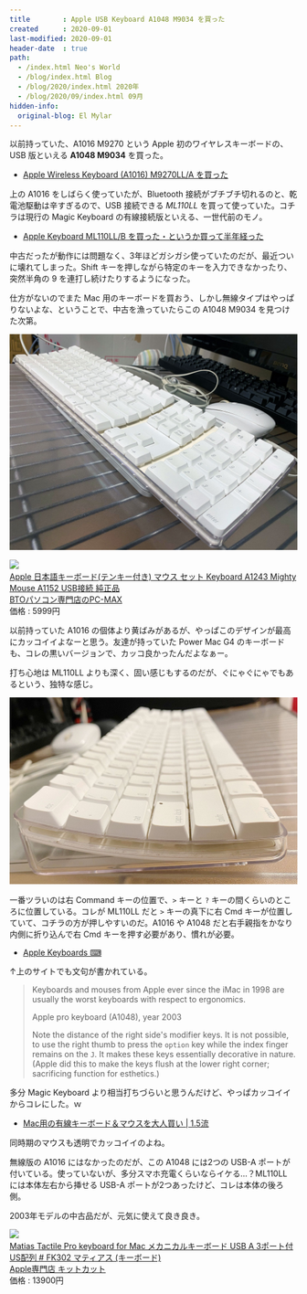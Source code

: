 ```yaml
---
title        : Apple USB Keyboard A1048 M9034 を買った
created      : 2020-09-01
last-modified: 2020-09-01
header-date  : true
path:
  - /index.html Neo's World
  - /blog/index.html Blog
  - /blog/2020/index.html 2020年
  - /blog/2020/09/index.html 09月
hidden-info:
  original-blog: El Mylar
---
```


以前持っていた、A1016 M9270 という Apple 初のワイヤレスキーボードの、USB 版といえる **A1048 M9034** を買った。

- [Apple Wireless Keyboard (A1016) M9270LL/A を買った](/blog/2017/03/05-02.html)

上の A1016 をしばらく使っていたが、Bluetooth 接続がブチブチ切れるのと、乾電池駆動は辛すぎるので、USB 接続できる _ML110LL_ を買って使っていた。コチラは現行の Magic Keyboard の有線接続版といえる、一世代前のモノ。

- [Apple Keyboard ML110LL/B を買った・というか買って半年経った](/blog/2018/02/26-01.html)

中古だったが動作には問題なく、3年ほどガシガシ使っていたのだが、最近ついに壊れてしまった。Shift キーを押しながら特定のキーを入力できなかったり、突然半角の 9 を連打し続けたりするようになった。

仕方がないのでまた Mac 用のキーボードを買おう、しかし無線タイプはやっぱりないよな、ということで、中古を漁っていたらこの A1048 M9034 を見つけた次第。

![コレ！](./01-01-01.jpg)

<div class="ad-rakuten">
  <div class="ad-rakuten-image">
    <a href="https://hb.afl.rakuten.co.jp/hgc/g00rye72.waxyc605.g00rye72.waxydb39/?pc=https%3A%2F%2Fitem.rakuten.co.jp%2Fpc-max-shop%2Fns-88%2F&amp;m=http%3A%2F%2Fm.rakuten.co.jp%2Fpc-max-shop%2Fi%2F10001940%2F">
      <img src="https://thumbnail.image.rakuten.co.jp/@0_mall/pc-max-shop/cabinet/03849263/05954862/12431152.jpg?_ex=128x128">
    </a>
  </div>
  <div class="ad-rakuten-info">
    <div class="ad-rakuten-title">
      <a href="https://hb.afl.rakuten.co.jp/hgc/g00rye72.waxyc605.g00rye72.waxydb39/?pc=https%3A%2F%2Fitem.rakuten.co.jp%2Fpc-max-shop%2Fns-88%2F&amp;m=http%3A%2F%2Fm.rakuten.co.jp%2Fpc-max-shop%2Fi%2F10001940%2F">Apple 日本語キーボード(テンキー付き) マウス セット Keyboard A1243 Mighty Mouse A1152 USB接続 純正品</a>
    </div>
    <div class="ad-rakuten-shop">
      <a href="https://hb.afl.rakuten.co.jp/hgc/g00rye72.waxyc605.g00rye72.waxydb39/?pc=https%3A%2F%2Fwww.rakuten.co.jp%2Fpc-max-shop%2F&amp;m=http%3A%2F%2Fm.rakuten.co.jp%2Fpc-max-shop%2F">BTOパソコン専門店のPC-MAX</a>
    </div>
    <div class="ad-rakuten-price">価格 : 5999円</div>
  </div>
</div>

以前持っていた A1016 の個体より黄ばみがあるが、やっぱこのデザインが最高にカッコイイよなーと思う。友達が持っていた Power Mac G4 のキーボードも、コレの黒いバージョンで、カッコ良かったんだよなぁー。

打ち心地は ML110LL よりも深く、固い感じもするのだが、ぐにゃぐにゃでもあるという、独特な感じ。

![やっぱゴミたまるよね…](./01-01-02.jpg)

一番ツラいのは右 Command キーの位置で、`>` キーと `?` キーの間くらいのところに位置している。コレが ML110LL だと `>` キーの真下に右 Cmd キーが位置していて、コチラの方が押しやすいのだ。A1016 や A1048 だと右手親指をかなり内側に折り込んで右 Cmd キーを押す必要があり、慣れが必要。

- [Apple Keyboards ⌨](http://xahlee.info/kbd/keyboards_Apple.html)

↑上のサイトでも文句が書かれている。

> Keyboards and mouses from Apple ever since the iMac in 1998 are usually the worst keyboards with respect to ergonomics.
> 
> Apple pro keyboard (A1048), year 2003
> 
> Note the distance of the right side's modifier keys. It is not possible, to use the right thumb to press the `option` key while the index finger remains on the `J`. It makes these keys essentially decorative in nature. (Apple did this to make the keys flush at the lower right corner; sacrificing function for esthetics.)

多分 Magic Keyboard より相当打ちづらいと思うんだけど、やっぱカッコイイからコレにした。ｗ

- [Mac用の有線キーボード＆マウスを大人買い | 1.5流](https://1105r.com/usb-keyboard-mouse-for-mac/)

同時期のマウスも透明でカッコイイのよね。

無線版の A1016 にはなかったのだが、この A1048 には2つの USB-A ポートが付いている。使っていないが、多分スマホ充電くらいならイケる…？ML110LL には本体左右から挿せる USB-A ポートが2つあったけど、コレは本体の後ろ側。

2003年モデルの中古品だが、元気に使えて良き良き。

<div class="ad-rakuten">
  <div class="ad-rakuten-image">
    <a href="https://hb.afl.rakuten.co.jp/hgc/g00puug2.waxyc5cd.g00puug2.waxydac4/?pc=https%3A%2F%2Fitem.rakuten.co.jp%2Fkitcut%2F440446%2F&amp;m=http%3A%2F%2Fm.rakuten.co.jp%2Fkitcut%2Fi%2F10077539%2F">
      <img src="https://thumbnail.image.rakuten.co.jp/@0_mall/kitcut/cabinet/item/124/prod-pict-440446.jpg?_ex=128x128">
    </a>
  </div>
  <div class="ad-rakuten-info">
    <div class="ad-rakuten-title">
      <a href="https://hb.afl.rakuten.co.jp/hgc/g00puug2.waxyc5cd.g00puug2.waxydac4/?pc=https%3A%2F%2Fitem.rakuten.co.jp%2Fkitcut%2F440446%2F&amp;m=http%3A%2F%2Fm.rakuten.co.jp%2Fkitcut%2Fi%2F10077539%2F">Matias Tactile Pro keyboard for Mac メカニカルキーボード USB A 3ポート付 US配列 # FK302 マティアス (キーボード)</a>
    </div>
    <div class="ad-rakuten-shop">
      <a href="https://hb.afl.rakuten.co.jp/hgc/g00puug2.waxyc5cd.g00puug2.waxydac4/?pc=https%3A%2F%2Fwww.rakuten.co.jp%2Fkitcut%2F&amp;m=http%3A%2F%2Fm.rakuten.co.jp%2Fkitcut%2F">Apple専門店 キットカット</a>
    </div>
    <div class="ad-rakuten-price">価格 : 13900円</div>
  </div>
</div>
